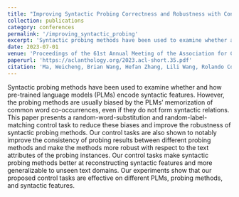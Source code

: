 ```yaml
---
title: "Improving Syntactic Probing Correctness and Robustness with Control Tasks"
collection: publications
category: conferences
permalink: '/improving_syntactic_probing'
excerpt: 'Syntactic probing methods have been used to examine whether and how pre-trained language models (PLMs) encode syntactic features. However, the probing methods are usually biased by the PLMs’ memorization of common word co-occurrences, even if they do not form syntactic relations. This paper presents a random-word-substitution and random-label-matching control task to reduce these biases and improve the robustness of syntactic probing methods. Our control tasks are also shown to notably improve the consistency of probing results between different probing methods and make the methods more robust with respect to the text attributes of the probing instances. Our control tasks make syntactic probing methods better at reconstructing syntactic features and more generalizable to unseen text domains. Our experiments show that our proposed control tasks are effective on different PLMs, probing methods, and syntactic features.'
date: 2023-07-01
venue: 'Proceedings of the 61st Annual Meeting of the Association for Computational Linguistics (Volume 2: Short Papers)'
paperurl: 'https://aclanthology.org/2023.acl-short.35.pdf'
citation: 'Ma, Weicheng, Brian Wang, Hefan Zhang, Lili Wang, Rolando Coto-Solano, Saeed Hassanpour, and Soroush Vosoughi. &quot;Improving Syntactic Probing Correctness and Robustness with Control Tasks.&quot; In <i>Proceedings of the 61st Annual Meeting of the Association for Computational Linguistics (Volume 2: Short Papers)</i>, pp. 402-415. 2023.'
---
```


Syntactic probing methods have been used to examine whether and how pre-trained language models (PLMs) encode syntactic features. However, the probing methods are usually biased by the PLMs’ memorization of common word co-occurrences, even if they do not form syntactic relations. This paper presents a random-word-substitution and random-label-matching control task to reduce these biases and improve the robustness of syntactic probing methods. Our control tasks are also shown to notably improve the consistency of probing results between different probing methods and make the methods more robust with respect to the text attributes of the probing instances. Our control tasks make syntactic probing methods better at reconstructing syntactic features and more generalizable to unseen text domains. Our experiments show that our proposed control tasks are effective on different PLMs, probing methods, and syntactic features.